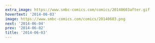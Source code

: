 ```yaml
---
extra_image: https://www.smbc-comics.com/comics/20140603after.gif
hovertext: '2014-06-03'
image: https://www.smbc-comics.com/comics/20140603.png
next: '2014-06-04'
prev: '2014-06-02'
title: '2014-06-03'
---
```

